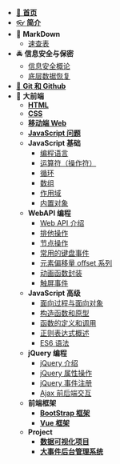 - [🎨 **首页**](/)
- [👓 **简介**](./README.md)
- 📝 **MarkDown**
  - [速查表](./MarkDown/MarkDown.md)
- 🚔 **信息安全与保密**
  - [信息安全概论](./信息安全与保密/信息安全概论.md)
  - [底层数据恢复](./信息安全与保密/底层数据恢复.md)
- [🤖 **Git 和 Github**](./Git/git.md)
- 🚀 **大前端**
  - [**HTML**](./大前端/html.md)
  - [**CSS**](./大前端/css.md)
  - [**移动端 Web**](./大前端/移动web.md)
  - [**JavaScript 问题**](./大前端/JsQuestion.md)
  - **JavaScript 基础**
    - [编程语言](./大前端/01-JavaScript基础/01/1.md)
    - [运算符（操作符）](./大前端/01-JavaScript基础/02/1.md)
    - [循环](./大前端/01-JavaScript基础/03/1.md)
    - [数组](./大前端/01-JavaScript基础/04/1.md)
    - [作用域](./大前端/01-JavaScript基础/05/1.md)
    - [内置对象](./大前端/01-JavaScript基础/06/1.md)
  - **WebAPI 编程**
    - [Web API 介绍](./大前端/02-WebAPI编程/01/1.md)
    - [排他操作](./大前端/02-WebAPI编程/02/1.md)
    - [节点操作](./大前端/02-WebAPI编程/03/1.md)
    - [常用的键盘事件](./大前端/02-WebAPI编程/04/1.md)
    - [元素偏移量 offset 系列](./大前端/02-WebAPI编程/05/1.md)
    - [动画函数封装](./大前端/02-WebAPI编程/06/1.md)
    - [触屏事件](./大前端/02-WebAPI编程/07/1.md)
  - **JavaScript 高级**
    - [面向过程与面向对象](./大前端/05-JavaScript%20高级/01/1.md)
    - [构造函数和原型](./大前端/05-JavaScript%20高级/02/1.md)
    - [函数的定义和调用](./大前端/05-JavaScript%20高级/03/1.md)
    - [正则表达式概述](./大前端/05-JavaScript%20高级/04/1.md)
    - [ES6 语法](./大前端/05-JavaScript%20高级/05/1.md)
  - **jQuery 编程**
    - [jQuery 介绍](./大前端/03-jQuery编程/01/1.md)
    - [jQuery 属性操作](./大前端/03-jQuery编程/02/1.md)
    - [jQuery 事件注册](./大前端/03-jQuery编程/03/1.md)
    - [Ajax 前后端交互](./大前端/03-jQuery编程/04/ajax.md)
  - **前端框架**
    - [**BootStrap 框架**](./大前端/BootStrap.md)
    - [**Vue 框架**](./大前端/Vue框架/vue.md)
  - **Project**
    - [**数据可视化项目**](./大前端/04-数据可视化项目/数据可视化.md)
    - [**大事件后台管理系统**](./大前端/06-大事件后台管理系统/大事件后台管理系统.md)
